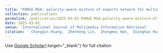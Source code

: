 ```yaml
---
title: "PAMoE-MSA: polarity-aware mixture of experts network for multimodal sentiment analysis"
collection: publications
permalink: /publication/2025-03-01-PAMoE-MSA-polarity-aware-mixture-of-experts-network-for-multimodal-sentiment-analysis
date: 2025-03-01
venue: 'International Journal of Multimedia Information Retrieval'
citation: ' Changqin Huang,  Zhenheng Lin,  Zhongmei Han,  Qionghao Huang*,  Fan Jiang,  Xiaodi Huang, &quot;PAMoE-MSA: polarity-aware mixture of experts network for multimodal sentiment analysis.&quot; International Journal of Multimedia Information Retrieval, 2025.'
---
```

Use [Google Scholar](https://scholar.google.com/scholar?q=PAMoE+MSA:+polarity+aware+mixture+of+experts+network+for+multimodal+sentiment+analysis){:target="_blank"} for full citation